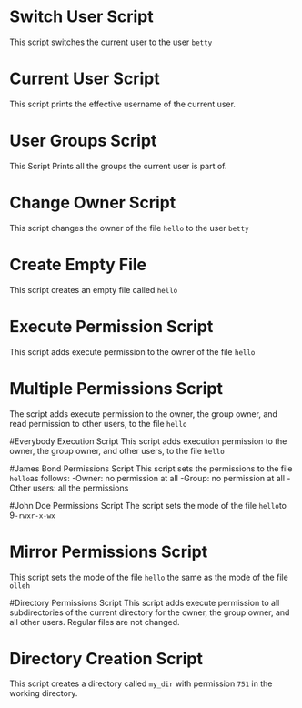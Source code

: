 # Switch User Script
This script switches the current user to the user `betty`

# Current User Script
This script prints the effective username of the current user.

# User Groups Script
This Script Prints all the groups the current user is part of.

# Change Owner Script
This script changes the owner of the file `hello` to the user `betty` 

# Create Empty File
This script creates an empty file called `hello`

# Execute Permission Script
This script adds execute permission to the owner of the file `hello`

# Multiple Permissions Script
The script adds execute permission to the owner, the group owner, and read permission to other users, to the file `hello`

#Everybody Execution Script
This script adds execution permission to the owner, the group owner, and other users, to the file `hello`

#James Bond Permissions Script
This script sets the permissions to the file `hello`as follows:
-Owner: no permission at all
-Group: no permission at all
-Other users: all the permissions

#John Doe Permissions Script
The script sets the mode of the file `hello`to 9`-rwxr-x-wx`

# Mirror Permissions Script
This script sets the mode of the file `hello` the same as the mode of the file `olleh`

#Directory Permissions Script
This script adds execute permission to all subdirectories of the current directory for the owner, the group owner, and all other users. Regular files are not changed.

# Directory Creation Script
This script creates a directory called `my_dir` with permission `751` in the working directory. 

